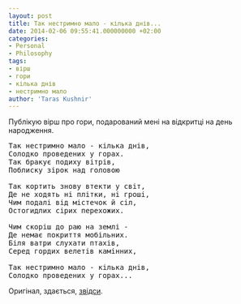 ```yaml
---
layout: post
title: Так нестримно мало - кілька днів...
date: 2014-02-06 09:55:41.000000000 +02:00
categories:
- Personal
- Philosophy
tags:
- вірш
- гори
- кілька днів
- нестримно мало
author: 'Taras Kushnir'
---
```


Публікую вірш про гори, подарований мені на відкритці на день народження.
<pre>Так нестримно мало - кілька днів,
Солодко проведених у горах.
Так бракує подиху вітрів,
Поблиску зірок над головою

Так кортить знову втекти у світ,
Де не ходять ні плітки, ні гроші,
Чим подалі від містечок й сіл,
Остогидлих сірих перехожих.

Чим скоріш до раю на землі - 
Де немає покриття мобільних.
Біля ватри слухати птахів,
Серед гордих велетів камінних,

Так нестримно мало - кілька днів,
Солодко проведених у горах...</pre>

Оригінал, здається, <a title="Щось про гори" href="http://litclub.org.ua/texts/show/24645/" target="_blank">звідси</a>.
